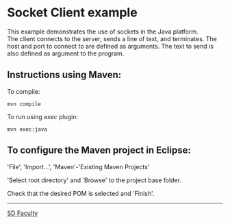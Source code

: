 # Socket Client example

This example demonstrates the use of sockets in the Java platform.  
The client connects to the server, sends a line of text, and terminates.
The host and port to connect to are defined as arguments.
The text to send is also defined as argument to the program.


## Instructions using Maven:

To compile:

```
mvn compile
```

To run using _exec_ plugin:

```
mvn exec:java
```


## To configure the Maven project in Eclipse:

'File', 'Import...', 'Maven'-'Existing Maven Projects'

'Select root directory' and 'Browse' to the project base folder.

Check that the desired POM is selected and 'Finish'.


----

[SD Faculty](mailto:leic-sod@disciplinas.tecnico.ulisboa.pt)
